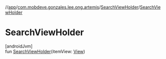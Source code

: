 //[app](../../../index.md)/[com.mobdeve.gonzales.lee.ong.artemis](../index.md)/[SearchViewHolder](index.md)/[SearchViewHolder](-search-view-holder.md)

# SearchViewHolder

[androidJvm]\
fun [SearchViewHolder](-search-view-holder.md)(itemView: [View](https://developer.android.com/reference/kotlin/android/view/View.html))

